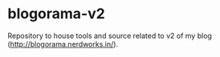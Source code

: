 blogorama-v2
============

Repository to house tools and source related to v2 of my blog (http://blogorama.nerdworks.in/).
